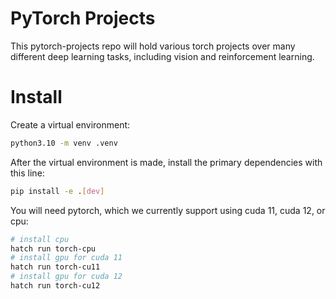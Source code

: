 # PyTorch Projects

This pytorch-projects repo will hold various torch projects over many different deep learning tasks, including vision and reinforcement learning.

# Install

Create a virtual environment:
```bash
python3.10 -m venv .venv
```
After the virtual environment is made, install the primary dependencies with this line:
```bash
pip install -e .[dev]
```
You will need pytorch, which we currently support using cuda 11, cuda 12, or cpu:

```bash
# install cpu
hatch run torch-cpu
# install gpu for cuda 11
hatch run torch-cu11
# install gpu for cuda 12
hatch run torch-cu12
```